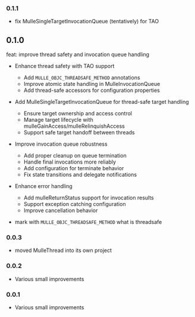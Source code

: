 ### 0.1.1

* fix MulleSingleTargetInvocationQueue (tentatively) for TAO

## 0.1.0


feat: improve thread safety and invocation queue handling

* Enhance thread safety with TAO support
  - Add `MULLE_OBJC_THREADSAFE_METHOD` annotations
  - Improve atomic state handling in MulleInvocationQueue
  - Add thread-safe accessors for configuration properties

* Add MulleSingleTargetInvocationQueue for thread-safe target handling
  - Ensure target ownership and access control
  - Manage target lifecycle with mulleGainAccess/mulleRelinquishAccess
  - Support safe target handoff between threads

* Improve invocation queue robustness
  - Add proper cleanup on queue termination
  - Handle final invocations more reliably
  - Add configuration for terminate behavior
  - Fix state transitions and delegate notifications

* Enhance error handling
  - Add mulleReturnStatus support for invocation results
  - Support exception catching configuration
  - Improve cancellation behavior



* mark with `MULLE_OBJC_THREADSAFE_METHOD` what is threadsafe


### 0.0.3

* moved MulleThread into its own project

### 0.0.2

* Various small improvements

### 0.0.1

* Various small improvements
